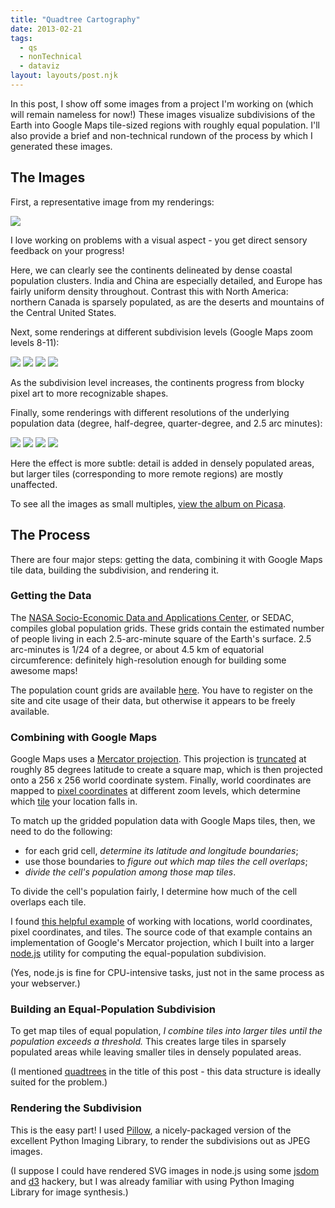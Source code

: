 ```yaml
---
title: "Quadtree Cartography"
date: 2013-02-21
tags:
  - qs
  - nonTechnical
  - dataviz
layout: layouts/post.njk
---
```


In this post, I show off some images from a project I'm working on (which will remain nameless for now!) These images visualize subdivisions of the Earth into Google Maps tile-sized regions with roughly equal population. I'll also provide a brief and non-technical rundown of the process by which I generated these images.

<!-- more -->

## The Images

First, a representative image from my renderings:

<img src="https://lh5.googleusercontent.com/-EmN0ma8uhtg/USZnFkGsrfI/AAAAAAAAAV8/hDpa5sx1-IE/s640/tiles11.ag.jpg" />

I love working on problems with a visual aspect - you get direct sensory
feedback on your progress!

Here, we can clearly see the continents delineated by dense coastal population clusters. India and China are especially detailed, and Europe has fairly uniform density throughout. Contrast this with North America: northern Canada is sparsely populated, as are the deserts and mountains of the Central United States.

Next, some renderings at different subdivision levels (Google Maps zoom levels 8-11):

<img src="https://lh4.googleusercontent.com/-SqLGYcz6yl0/USZnBXDoUNI/AAAAAAAAAUs/C7vdLkL522Y/s288/tiles8.ag60.jpg" />
<img src="https://lh5.googleusercontent.com/-m2wk-ov9Mw4/USZnBmDUucI/AAAAAAAAAU0/vrU48gzJei4/s288/tiles9.ag60.jpg" />
<img src="https://lh6.googleusercontent.com/-GuXnAIjWUf0/USZnCbAac_I/AAAAAAAAAU8/urh1UXBD3-U/s288/tiles10.ag60.jpg" />
<img src="https://lh6.googleusercontent.com/-Y53pPe7T0II/USZnCn5ZL3I/AAAAAAAAAVI/Owjf_pnQBic/s288/tiles11.ag60.jpg" />

As the subdivision level increases, the continents progress from blocky pixel art to more recognizable shapes.

Finally, some renderings with different resolutions of the underlying population data (degree, half-degree, quarter-degree, and 2.5 arc minutes):

<img src="https://lh6.googleusercontent.com/-GuXnAIjWUf0/USZnCbAac_I/AAAAAAAAAU8/urh1UXBD3-U/s288/tiles10.ag60.jpg" />
<img src="https://lh6.googleusercontent.com/-RRw5Gx4OiaA/USZnEQhqNhI/AAAAAAAAAVg/i6B3yx8BF_M/s288/tiles10.ag30.jpg" />
<img src="https://lh5.googleusercontent.com/-NkGpf7zzHsY/USZnFI4qQ7I/AAAAAAAAAV4/Kl1UB4U-4pU/s288/tiles10.ag15.jpg" />
<img src="https://lh6.googleusercontent.com/-n6Ufe_6mJzM/USZnF60IfvI/AAAAAAAAAWE/PEmAgvWvzNU/s288/tiles10.ag.jpg" />

Here the effect is more subtle: detail is added in densely populated areas, but larger tiles (corresponding to more remote regions) are mostly unaffected.

To see all the images as small multiples, [view the album on Picasa](https://picasaweb.google.com/100933554722754572774/20130221QuadtreeCartography#).

## The Process

There are four major steps: getting the data, combining it with Google Maps tile data, building the subdivision, and rendering it.

### Getting the Data

The [NASA Socio-Economic Data and Applications Center](http://sedac.ciesin.columbia.edu/citations), or SEDAC, compiles global population grids. These grids contain the estimated number of people living in each 2.5-arc-minute square of the Earth's surface. 2.5 arc-minutes is 1/24 of a degree, or about 4.5 km of equatorial circumference: definitely high-resolution enough for building some awesome maps!

The population count grids are available [here](http://sedac.ciesin.columbia.edu/data/set/gpw-v3-population-count/data-download). You have to register on the site and cite usage of their data, but otherwise it appears to be freely available.

### Combining with Google Maps

Google Maps uses a [Mercator projection](https://en.wikipedia.org/wiki/Mercator_projection). This projection is [truncated](https://developers.google.com/maps/documentation/javascript/maptypes#WorldCoordinates) at roughly 85 degrees latitude to create a square map, which is then projected onto a 256 x 256 world coordinate system. Finally, world coordinates are mapped to [pixel coordinates](https://developers.google.com/maps/documentation/javascript/maptypes#PixelCoordinates) at different zoom levels, which determine which [tile](https://developers.google.com/maps/documentation/javascript/maptypes#TileCoordinates) your location falls in.

To match up the gridded population data with Google Maps tiles, then, we need to do the following:

- for each grid cell, *determine its latitude and longitude boundaries*;
- use those boundaries to *figure out which map tiles the cell overlaps*;
- *divide the cell's population among those map tiles*.

To divide the cell's population fairly, I determine how much of the cell overlaps each tile.

I found [this helpful example](https://google-developers.appspot.com/maps/documentation/javascript/examples/map-coordinates) of working with locations, world coordinates, pixel coordinates, and tiles. The source code of that example contains an implementation of Google's Mercator projection, which I built into a larger [node.js](https://nodejs.org/) utility for computing the equal-population subdivision.

(Yes, node.js is fine for CPU-intensive tasks, just not in the same process as your webserver.)

### Building an Equal-Population Subdivision

To get map tiles of equal population, *I combine tiles into larger tiles until the population exceeds a threshold.* This creates large tiles in sparsely populated areas while leaving smaller tiles in densely populated areas.

(I mentioned [quadtrees](https://blog.notdot.net/2009/11/Damn-Cool-Algorithms-Spatial-indexing-with-Quadtrees-and-Hilbert-Curves) in the title of this post - this data structure is ideally suited for the problem.)

### Rendering the Subdivision

This is the easy part! I used [Pillow](https://pypi.python.org/pypi/Pillow/), a nicely-packaged version of the excellent Python Imaging Library, to render the subdivisions out as JPEG images.

(I suppose I could have rendered SVG images in node.js using some [jsdom](https://github.com/tmpvar/jsdom) and [d3](https://d3js.org/) hackery, but I was already familiar with using Python Imaging Library for image synthesis.)
